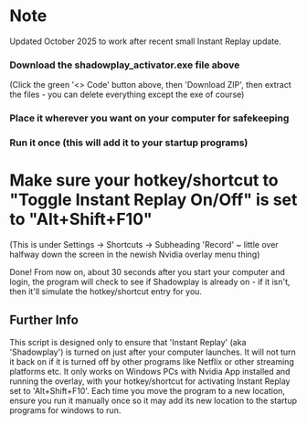 # Note
Updated October 2025 to work after recent small Instant Replay update.
### Download the shadowplay_activator.exe file above
(Click the green '<> Code' button above, then 'Download ZIP', then extract the files - you can delete everything except the exe of course)
### Place it wherever you want on your computer for safekeeping
### Run it once (this will add it to your startup programs)

# Make sure your hotkey/shortcut to "Toggle Instant Replay On/Off" is set to "Alt+Shift+F10"
(This is under Settings -> Shortcuts -> Subheading 'Record' ~ little over halfway down the screen in the newish Nvidia overlay menu thing)

Done!
From now on, about 30 seconds after you start your computer and login, the program will check to see if Shadowplay is already on - if it isn't, then it'll simulate the hotkey/shortcut entry for you.

## Further Info
This script is designed only to ensure that 'Instant Replay' (aka 'Shadowplay') is turned on just after your computer launches. It will not turn it back on if it is turned off by other programs like Netflix or other streaming platforms etc.
It only works on Windows PCs with Nvidia App installed and running the overlay, with your hotkey/shortcut for activating Instant Replay set to 'Alt+Shift+F10'.
Each time you move the program to a new location, ensure you run it manually once so it may add its new location to the startup programs for windows to run.